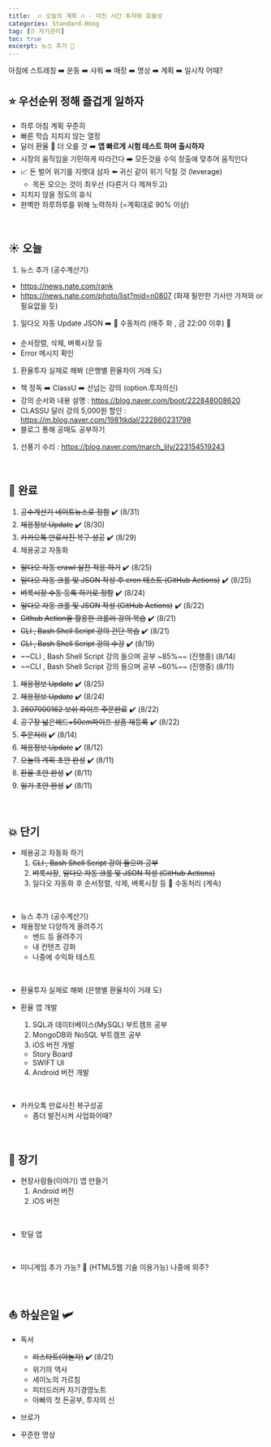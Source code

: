 ```yaml
---
title:  🔥 오늘의 계획 🔥 - 미친 시간 투자와 효율성
categories: Standard.Hong
tag: [⏰ 자기관리]
toc: true
excerpt: 뉴스 추가 📌
---
```


아침에 스트레칭 ➡️ 운동 ➡️ 샤워 ➡️ 매장 ➡️ 명상 ➡️ 계획 ➡️ 일시작 어때?

## ⭐️ 우선순위 정해 즐겁게 일하자

+ 하루 아침 계획 꾸준히
+ 빠른 학습 지치지 않는 열정
+ 달러 환율 💸 더 오를 것 ➡️ **앱 빠르게 시험 테스트 하며 출시하자**
+ 시장의 움직임을 기민하게 따라간다 ➡️ 모든것을 수익 창출에 맞추어 움직인다
+ 📈 돈 벌어 위기를 지렛대 삼자 ⬅️ 귀신 같이 위기 닥칠 것 (leverage)
  - 목돈 모으는 것이 최우선 (다른거 다 제쳐두고)
+ 지치지 않을 정도의 휴식
+ 완벽한 하루하루를 위해 노력하자 (=계획대로 90% 이상)


<br>

## ☀️ 오늘

1. 뉴스 추가 (공수계산기)
  - <https://news.nate.com/rank>
  - <https://news.nate.com/photo/list?mid=n0807> (화재 될만한 기사만 가져와 or 필요없을 듯)

1. 일다오 자동 Update JSON ➡️ 👋 수동처리 (매주 화 , 금 22:00 이후) 📌
  - 순서정렬, 삭제, 벼룩시장 등
  - Error 메시지 확인

1. 환율투자 실제로 해봐 (은행별 환율차이 거래 도)
  - 책 정독 ➡️ ClassU ➡️ 선넘는 강의 (option.투자의신)
  - 강의 순서와 내용 설명 : <https://blog.naver.com/boot/222848008620>
  - CLASSU 달러 강의 5,000원 할인 : <https://m.blog.naver.com/1981tkdal/222860231798>
  - 블로그 통해 공매도 공부하기

1. 선풍기 수리 : <https://blog.naver.com/march_lily/223154519243>

<br>

## 🏁 완료 &nbsp; 
1. ~~공수계산기 네이트뉴스로 정함~~ ✔️ (8/31)
1. ~~채용정보 Update~~ ✔️ (8/30)
1. ~~카카오톡 만료사진 복구 성공~~ ✔️ (8/29)
1. 채용공고 자동화
  - ~~일다오 자동 crawl 실전 적용 하기~~ ✔️ (8/25)
  - ~~일다오 자동 크롤 및 JSON 작성 후 cron 테스트 (GitHub Actions)~~ ✔️ (8/25)
  - ~~벼룩시장 수동 등록 하기로 정함~~ ✔️ (8/24)
  - ~~일다오 자동 크롤 및 JSON 작성 (GitHub Actions)~~ ✔️ (8/22)
  - ~~Github Action을 활용한 크롤러 강의 복습~~ ✔️ (8/21)
  - ~~CLI , Bash Shell Script 강의 간단 복습~~ ✔️ (8/21)
  - ~~CLI , Bash Shell Script 강의 수강~~ ✔️ (8/19)
  - ~~CLI , Bash Shell Script 강의 들으며 공부 ~85%~~ (진행중) (8/14)
  - ~~CLI , Bash Shell Script 강의 들으며 공부 ~60%~~ (진행중) (8/11)

1. ~~채용정보 Update~~ ✔️ (8/25)
1. ~~채용정보 Update~~ ✔️ (8/24)
1. ~~2607000162 보쉬 파이프 주문완료~~ ✔️ (8/22)
1. ~~공구장 넓은헤드+50cm파이프 상품 재등록~~ ✔️ (8/22)
1. ~~주문처리~~ ✔️ (8/14)
1. ~~채용정보 Update~~ ✔️ (8/12)
1. ~~오늘의 계획 초안 완성~~ ✔️ (8/11)
1. ~~환율 초안 완성~~ ✔️ (8/11)
1. ~~일기 초안 완성~~ ✔️ (8/11)

<br>


## 💥 단기

+ 채용공고 자동화 하기
  1. ~~CLI , Bash Shell Script 강의 들으며 공부~~
  1. ~~벼룩시장~~, ~~일다오 자동 크롤 및 JSON 작성 (GitHub Actions)~~
  1. 일다오 자동화 후 순서정렬, 삭제, 벼룩시장 등 👋 수동처리 (계속)

<br>

+ 뉴스 추가 (공수계산기)
+ 채용정보 다양하게 올려주기
  - 밴드 등 올려주기
  - 내 컨텐츠 강화
  - 나중에 수익화 테스트

<br>

+ 환율투자 실제로 해봐 (은행별 환율차이 거래 도)

+ 환율 앱 개발
  1. SQL과 데이터베이스(MySQL) 부트캠프 공부
  2. MongoDB와 NoSQL 부트캠프 공부
  3. iOS 버전 개발
    - Story Board
    - SWIFT UI
  4. Android 버전 개발

<br>

+ 카카오톡 만료사진 복구성공
  - 좀더 발전시켜 사업화어때?

<br>

## 🚀 장기

+ 현장사람들(이야기) 앱 만들기
  1. Android 버전
  2. iOS 버전

<br>

+ 핫딜 앱

<br>

+ 미니게임 추가 가능? 🤔 (HTML5웹 기술 이용가능) 나중에 외주?

<br>

## ⛵️ 하싶은일 🛩️

+ 독서
  - ~~리스타트(야놀자)~~ ✔️ (8/21)
  - 위기의 역사
  - 세이노의 가르침
  - 피터드러커 자기경영노트
  - 아빠의 첫 돈공부, 투자의 신

+ 브로가

+ 꾸준한 명상
